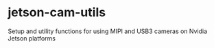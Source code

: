 # jetson-cam-utils
Setup and utility functions for using MIPI and USB3 cameras on Nvidia Jetson platforms
